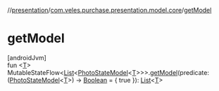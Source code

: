 //[presentation](../../index.md)/[com.veles.purchase.presentation.model.core](index.md)/[getModel](get-model.md)

# getModel

[androidJvm]\
fun &lt;[T](get-model.md)&gt; MutableStateFlow&lt;[List](https://kotlinlang.org/api/latest/jvm/stdlib/kotlin.collections/-list/index.html)&lt;[PhotoStateModel](-photo-state-model/index.md)&lt;[T](get-model.md)&gt;&gt;&gt;.[getModel](get-model.md)(predicate: ([PhotoStateModel](-photo-state-model/index.md)&lt;[T](get-model.md)&gt;) -&gt; [Boolean](https://kotlinlang.org/api/latest/jvm/stdlib/kotlin/-boolean/index.html) = { true }): [List](https://kotlinlang.org/api/latest/jvm/stdlib/kotlin.collections/-list/index.html)&lt;[T](get-model.md)&gt;
